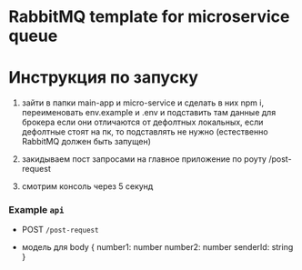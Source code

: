 # RabbitMQ template for microservice queue

# Инструкция по запуску

1. зайти в папки main-app и micro-service и сделать в них npm i, переименовать env.example и .env и подставить там данные для брокера если они отличаются от дефолтных локальных, если дефолтные стоят на пк, то подставлять не нужно (естественно RabbitMQ должен быть запущен)

2. закидываем пост запросами на главное приложение по роуту /post-request

3. смотрим консоль через 5 секунд

### Example `api`

- POST `/post-request`

- модель для body {
  number1: number
  number2: number
  senderId: string
  }
